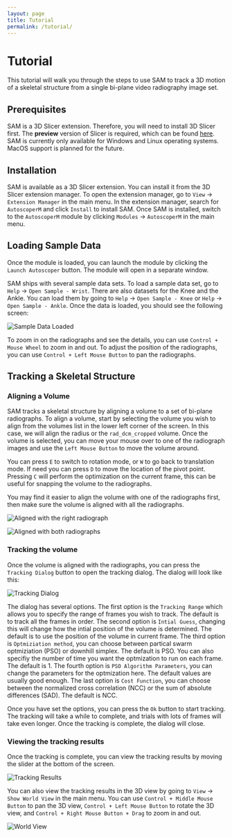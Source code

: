```yaml
---
layout: page
title: Tutorial
permalink: /tutorial/
---
```

# Tutorial
This tutorial will walk you through the steps to use SAM to track a 3D motion of a skeletal structure from a single bi-plane video radiography image set.

## Prerequisites
SAM is a 3D Slicer extension. Therefore, you will need to install 3D Slicer first. The **preview** version of Slicer is required, which can be found [here](https://download.slicer.org/). SAM is currently only available for Windows and Linux operating systems. MacOS support is planned for the future.

## Installation
SAM is available as a 3D Slicer extension. You can install it from the 3D Slicer extension manager. To open the extension manager, go to `View` -> `Extension Manager` in the main menu. In the extension manager, search for `AutoscoperM` and click `Install` to install SAM. Once SAM is installed, switch to the `AutoscoperM` module by clicking `Modules` -> `AutoscoperM` in the main menu.

## Loading Sample Data
Once the module is loaded, you can launch the module by clicking the `Launch Autoscoper` button. The module will open in a separate window.

SAM ships with several sample data sets. To load a sample data set, go to `Help` -> `Open Sample - Wrist`. There are also datasets for the Knee and the Ankle. You can load them by going to `Help` -> `Open Sample - Knee` or `Help` -> `Open Sample - Ankle`. Once the data is loaded, you should see the following screen:

![Sample Data Loaded](https://github.com/BrownBiomechanics/Autoscoper/releases/download/docs-resources/tutorial_SampleLoaded.png)

To zoom in on the radiographs and see the details, you can use `Control + Mouse Wheel` to zoom in and out. To adjust the position of the radiographs, you can use `Control + Left Mouse Button` to pan the radiographs.

## Tracking a Skeletal Structure

### Aligning a Volume
SAM tracks a skeletal structure by aligning a volume to a set of bi-plane radiographs. To align a volume, start by selecting the volume you wish to align from the volumes list in the lower left corner of the screen. In this case, we will align the radius or the `rad_dcm_cropped` volume. Once the volume is selected, you can move your mouse over to one of the radiograph images and use the `Left Mouse Button` to move the volume around. 

You can press `E` to switch to rotation mode, or `W` to go back to translation mode. If need you can press `D` to move the location of the pivot point. Pressing `C` will perform the optimization on the current frame, this can be useful for snapping the volume to the radiographs. 

You may find it easier to align the volume with one of the radiographs first, then make sure the volume is aligned with all the radiographs.

![Aligned with the right radiograph](https://github.com/BrownBiomechanics/Autoscoper/releases/download/docs-resources/tutorial_AlignedWithRight.png)

![Aligned with both radiographs](https://github.com/BrownBiomechanics/Autoscoper/releases/download/docs-resources/tutorial_AlignedWithBoth.png)

### Tracking the volume
Once the volume is aligned with the radiographs, you can press the `Tracking Dialog` button to open the tracking dialog. The dialog will look like this:

![Tracking Dialog](https://github.com/BrownBiomechanics/Autoscoper/releases/download/docs-resources/tutorial_TrackingDialog.png)

The dialog has several options. The first option is the `Tracking Range` which allows you to specify the range of frames you wish to track. The default is to track all the frames in order. The second option is `Intial Guess`, changing this will change how the intial position of the volume is determined. The default is to use the position of the volume in current frame. The third option is `Optmiziation method`, you can choose between partical swarm optmiziation (PSO) or downhill simplex. The default is PSO. You can also specifiy the number of time you want the optmization to run on each frame. The default is 1. The fourth option is `PSO Algorithm Parameters`, you can change the parameters for the optmization here. The default values are usually good enough. The last option is `Cost Function`, you can choose between the normalized cross correlation (NCC) or the sum of absolute differences (SAD). The default is NCC.

Once you have set the options, you can press the `Ok` button to start tracking. The tracking will take a while to complete, and trials with lots of frames will take even longer. Once the tracking is complete, the dialog will close.

### Viewing the tracking results
Once the tracking is complete, you can view the tracking results by moving the slider at the bottom of the screen.

![Tracking Results](https://github.com/BrownBiomechanics/Autoscoper/releases/download/docs-resources/tutorial_tracked.gif)

You can also view the tracking results in the 3D view by going to `View` -> `Show World View` in the main menu. You can use `Control + Middle Mouse Button` to pan the 3D view, `Control + Left Mouse Button` to rotate the 3D view, and `Control + Right Mouse Button + Drag` to zoom in and out.

![World View](https://github.com/BrownBiomechanics/Autoscoper/releases/download/docs-resources/tutorial_WorldView.png)
